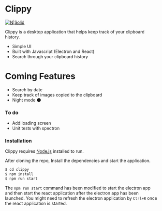 # Clippy

[![N|Solid](https://encrypted-tbn0.gstatic.com/images?q=tbn:ANd9GcTRSJ-i4aISVUd342bOugA0ub5cuslwj_4LLM83A11Tym__-jGTDA)](https://electronjs.org/)

Clippy is a desktop application that helps keep track of your clipboard history.

- Simple UI
- Built with Javascript (Electron and React)
- Search through your clipboard history

# Coming Features

- Search by date
- Keep track of images copied to the clipboard
- Night mode 🌑

### To do

- Add loading screen
- Unit tests with spectron

### Installation

Clippy requires [Node.js](https://nodejs.org/) installed to run.

After cloning the repo, Install the dependencies and start the application.

```sh
$ cd clippy
$ npm install
$ npm run start
```

The `npm run start` command has been modified to start the electron app and then start the react application after the electron app has been launched.
You might need to refresh the electron application by `Ctrl+R` once the react application is started.
